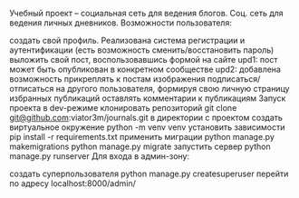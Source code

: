 Учебный проект – социальная сеть для ведения блогов.
Соц. сеть для ведения личных дневников.
Возможности пользователя:

создать свой профиль. Реализована система регистрации и аутентификации (есть возможность сменить/восстановить пароль)
выложить свой пост, воспользовавшись формой на сайте
upd1: пост может быть опубликован в конкретном сообществе
upd2: добавлена возможность прикреплять к постам изображения
подписаться/отписаться на другого пользователя, формируя свою личную страницу избранных публикаций
оставлять комментарии к публикациям
Запуск проекта в dev-режиме
клонировать репозиторий
git clone git@github.com:viator3m/journals.git
в директории с проектом создать виртуальное окружение
python -m venv venv
установить зависимости
pip install -r requirements.txt
применить миграции
python manage.py makemigrations
python manage.py migrate
запустить сервер
python manage.py runserver
Для входа в админ-зону:

создать суперпользователя
python manage.py createsuperuser
перейти по адресу localhost:8000/admin/

